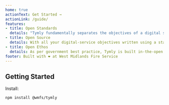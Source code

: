```yaml
---
home: true
actionText: Get Started →
actionLink: /guide/
features:
- title: Open Standards
  details: "Tymly fundamentally separates the objectives of a digital service from the suppliers and technology which would traditionally deliver it. If that's not disruptive enough, these objectives are defined using open standards: opening-up a whole new world of collaborative working and interoperability."
- title: Open Source
  details: With all your digital-service objectives written using a standard vocabulary, Tymly offers an Open Source platform to deliver them effortlessly throughout your organisation... and beyond! Built by a UK Fire Service, Tymly is designed to deploy digital capability into the most demanding of environments.
- title: Open Ethos
  details: As per government best practice, Tymly is built in-the-open on GitHub. Anyone is free to use and contribute to Tymly, helping make it capable of even bigger-and-better things. We've already had contributions from central government departments and even internet-giant Amazon!
footer: Built with ❤ at West Midlands Fire Service
---
```


## Getting Started

Install:

``` bash
npm install @wmfs/tymly
```
